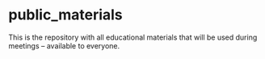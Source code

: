 # public_materials
This is the repository with all educational materials that will be used during meetings – available to everyone.
